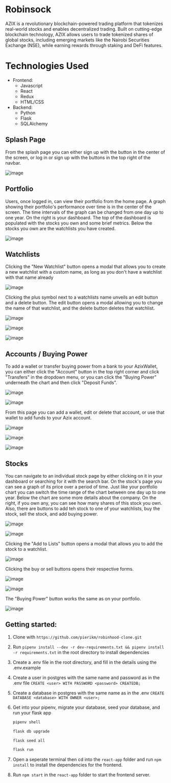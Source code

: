 # Robinsock

AZIX is a revolutionary blockchain-powered trading platform that tokenizes real-world stocks and enables decentralized trading. Built on cutting-edge blockchain technology, AZIX allows users to trade tokenized shares of global stocks, including emerging markets like the Nairobi Securities Exchange (NSE), while earning rewards through staking and DeFi features.

# Technologies Used

* Frontend:
  * Javascript
  * React
  * Redux
  * HTML/CSS
* Backend:
  * Python
  * Flask
  * SQLAlchemy

## Splash Page
From the splash page you can either sign up with the button in the center of the screen, or log in or sign up with the buttons in the top right of the navbar.

![image](https://user-images.githubusercontent.com/92738445/163467747-a775e38f-c844-47b0-9c3b-6257085e7b60.png)

## Portfolio

Users, once logged in, can view their portfolio from the home page. A graph showing their portfolio's performance over time is in the center of the screen. The time intervals of the graph can be changed from one day up to one year. On the right is your dashboard. The top of the dashboard is populated with the stocks you own and some brief metrics. Below the stocks you own are the watchlists you have created.

![image](https://user-images.githubusercontent.com/92738445/163470502-ae459328-7784-48a2-b385-0cc74d4ffe83.png)

## Watchlists

Clicking the "New Watchlist" button opens a modal that allows you to create a new watchlist with a custom name, as long as you don't have a watchlist with that name already

![image](https://user-images.githubusercontent.com/92738445/163471023-dec173d3-e308-4bee-ae54-fcd289633026.png)

Clicking the plus symbol next to a watchlists name unveils an edit button and a delete button. The edit button opens a modal allowing you to change the name of that watchlist, and the delete button deletes that watchlist.

![image](https://user-images.githubusercontent.com/92738445/163471263-12fee07c-2511-4783-ba6f-48295cf84e14.png)

![image](https://user-images.githubusercontent.com/92738445/163471210-00c6ad96-744a-4fae-9667-4e8d007d3d23.png)

![image](https://user-images.githubusercontent.com/92738445/163471484-c63530fc-faf2-464b-a909-98fe19f3af64.png)

## Accounts / Buying Power

To add a wallet or transfer buying power from a bank to your AzixWallet, you can either click the "Account" button in the top right corner and click "Transfers" in the dropdown menu, or you can click the "Buying Power" underneath the chart and then click "Deposit Funds".

![image](https://user-images.githubusercontent.com/92738445/163471642-e8e1b19b-fc61-49c4-9aae-31576d9694f1.png)

![image](https://user-images.githubusercontent.com/92738445/163472003-823cb37a-c72f-4eff-a7ad-2dca41c9240e.png)

From this page you can add a wallet, edit or delete that account, or use that wallet to add funds to your Azix account.

![image](https://user-images.githubusercontent.com/92738445/163472131-028c497b-0204-4f1c-ac38-3db6287570a8.png)

![image](https://user-images.githubusercontent.com/92738445/163472289-2453f14f-4e7a-4bca-b678-09a19e6cf26f.png)

![image](https://user-images.githubusercontent.com/92738445/163472336-ab3b2664-f43b-41ed-822c-0fef5d4ddc9a.png)

## Stocks

You can navigate to an individual stock page by either clicking on it in your dashboard or searching for it with the search bar. On the stock's page you can see a graph of its price over a period of time. Just like your portfolio chart you can switch the time range of the chart between one day up to one year. Below the chart are some more details about the company. On the right, if you own any, you can see how many shares of this stock you own. Also, there are buttons to add teh stock to one of your watchlists, buy the stock, sell the stock, and add buying power.

![image](https://user-images.githubusercontent.com/92738445/163472466-e07bce00-f6ba-4366-9fc6-b5800c7f588a.png)

![image](https://user-images.githubusercontent.com/92738445/163472625-0c113897-ca79-4acd-8aae-f0d79cdbbcdb.png)

Clicking the "Add to Lists" button opens a modal that allows you to add the stock to a watchlist.

![image](https://user-images.githubusercontent.com/92738445/163473257-09cdba9b-8bf0-4ae5-a962-4e1ff37b41fe.png)

Clicking the buy or sell buttons opens their respective forms.

![image](https://user-images.githubusercontent.com/92738445/163473310-433afa81-5bd4-4011-96a3-081af343a639.png)

![image](https://user-images.githubusercontent.com/92738445/163473332-3ffd8faa-13c1-4d5c-92ae-4a701cf908d0.png)

The "Buying Power" button works the same as on your portfolio.

![image](https://user-images.githubusercontent.com/92738445/163473492-8c08aacf-ac3f-40da-9301-8ec83fa97570.png)

## Getting started:

1. Clone with ```https://github.com/pierikm/robinhood-clone.git```
2. Run ```pipenv install --dev -r dev-requirements.txt && pipenv install -r requirements.txt``` in the root directory to install dependencies
3. Create a .env file in the root directory, and fill in the details using the .env.example
4. Create a user in postgres with the same name and password as in the .env file ```CREATE <user> WITH PASSWORD <password> CREATEDB;```
5. Create a database in postgres with the same name as in the .env ```CREATE DATABASE <database> WITH OWNER <user>;```
6. Get into your pipenv, migrate your database, seed your database, and run your flask app

   ```bash
   pipenv shell
   ```

   ```bash
   flask db upgrade
   ```

   ```bash
   flask seed all
   ```

   ```bash
   flask run
   ```
8. Open a seperate terminal then cd into the `react-app` folder and run ```npm install``` to install the dependencies for the frontend.
9. Run ```npm start``` in the `react-app` folder to start the frontend server.
